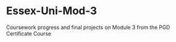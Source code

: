 # Essex-Uni-Mod-3
Coursework progress and final projects on Module 3 from the PGD Certificate Course 
